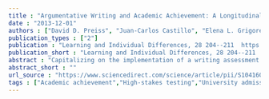 ```yaml
---
title : "Argumentative Writing and Academic Achievement: A Longitudinal Study"
date : "2013-12-01"
authors : ["David D. Preiss", "Juan-Carlos Castillo", "Elena L. Grigorenko", "Jorge Manzi"]
publication_types : ["2"]
publication : "Learning and Individual Differences, 28 204--211  https://doi.org/10.1016/j.lindif.2012.12.013"
publication_short : "Learning and Individual Differences, 28 204--211  https://doi.org/10.1016/j.lindif.2012.12.013"
abstract : "Capitalizing on the implementation of a writing assessment initiative implemented at a major Chilean university, we test how predictive writing is of subsequent academic achievement. First, using a multilevel analytic approach (n=2597), the study shows that, after controlling for socio-demographic variables and the university admission tests, writing skills significantly predict first-year university grades. Second, using information about the performance of students during their first eight semesters in the university (n=1616), a longitudinal hierarchical analysis showed that writing remains a significant predictor of university grades over time, also after controlling socio-demographic variables and university admissions tests. Moreover, language skills retain or improve their predictive role over time, whereas mathematics skills seem to decrease in their importance. Our results show that writing, and the cognitive skills involved in writing, play a critical role in advanced stages of academic training, consequently offering additional support for the consideration of this ability for university admission purposes."
abstract_short : ""
url_source : "https://www.sciencedirect.com/science/article/pii/S104160801200194X"
tags : ["Academic achievement","High-stakes testing","University admissions","Writing","Writing assessment"]
---
```

